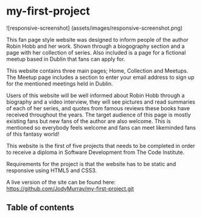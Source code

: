 # my-first-project

![responsive-screenshot] (assets/images/responsive-screenshot.png)

This fan page style website was designed to inform people of the author Robin Hobb and her work. Shown through a biogography section and a page with her collection of series. Also included is a page for a fictional meetup based in Dublin that fans can apply for. 

This website contains three main pages; Home, Collection and Meetups. The Meetup page includes a section to enter your email address to sign up for the mentioned meetings held in Dublin.

Users of this website will be well informed about Robin Hobb through a biography and a video interview, they will see pictures and read summaries of each of her series, and quotes from famous reviews these books have received throughout the years. 
The target audience of this page is mostly existing fans but new fans of the author are also welcome. This is mentioned so everybody feels welcome and fans can meet likeminded fans of this fantasy world!

This website is the first of five projects that needs to be completed in order to receive a diploma in Software Development from The Code Institute.

Requirements for the project is that the website has to be static and responsive using HTML5 and CSS3.

A live version of the site can be found here: https://github.com/JodyMurray/my-first-project.git

## Table of contents ##
